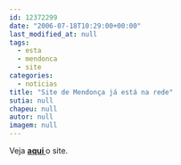 ```yaml
---
id: 12372299
date: "2006-07-18T10:29:00+00:00"
last_modified_at: null
tags:
  - esta
  - mendonca
  - site
categories:
  - noticias
title: "Site de Mendonça já está na rede"
sutia: null
chapeu: null
autor: null
imagem: null
---
```

<p><P>Veja <A href=\"https://www.mendonca25.can.br/\" target=_blank><STRONG>aqui </STRONG></A>o site.</P> </p>

